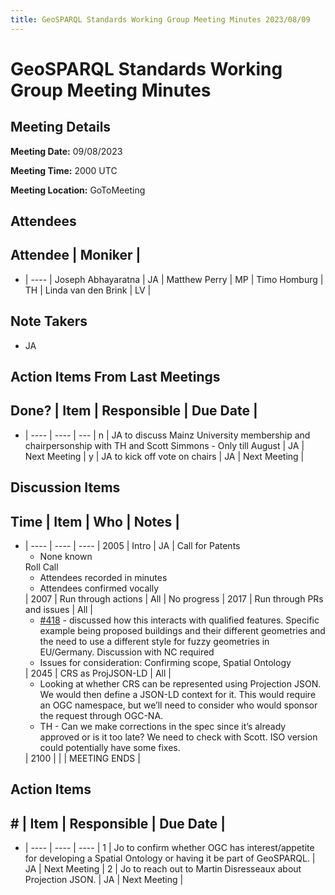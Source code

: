 ```yaml
---
title: GeoSPARQL Standards Working Group Meeting Minutes 2023/08/09
---
```

# GeoSPARQL Standards Working Group Meeting Minutes
## Meeting Details
**Meeting Date:** 09/08/2023

**Meeting Time:** 2000 UTC

**Meeting Location:** GoToMeeting  

## Attendees
Attendee | Moniker |
---
- | ---- |
Joseph Abhayaratna | JA |
Matthew Perry | MP |
Timo Homburg | TH |
Linda van den Brink | LV |

## Note Takers
- JA

## Action Items From Last Meetings
Done? | Item | Responsible | Due Date |
---
- | ---- | ---- | --- |
n | JA to discuss Mainz University membership and chairpersonship with TH and Scott Simmons - Only till August  | JA | Next Meeting |
y | JA to kick off vote on chairs | JA | Next Meeting |

## Discussion Items
Time | Item | Who | Notes |
---
- | ---- | ---- | ---- |
2005 | Intro | JA | Call for Patents<ul><li>None known</li></ul>Roll Call<ul><li>Attendees recorded in minutes</li><li>Attendees confirmed vocally</li></ul> |
2007 | Run through actions | All | No progress |
2017 | Run through PRs and issues | All | <ul><li>[#418](https://github.com/opengeospatial/ogc-geosparql/pull/418) - discussed how this interacts with qualified features. Specific example being proposed buildings and their different geometries and the need to use a different style for fuzzy geometries in EU/Germany. Discussion with NC required</li><li>Issues for consideration: Confirming scope, Spatial Ontology</li></ul> |
2045 | CRS as ProjJSON-LD | All | <ul><li>Looking at whether CRS can be represented using Projection JSON. We would then define a JSON-LD context for it. This would require an OGC namespace, but we’ll need to consider who would sponsor the request through OGC-NA.</li><li>TH - Can we make corrections in the spec since it’s already approved or is it too late? We need to check with Scott. ISO version could potentially have some fixes.</li></ul> |
2100 | | | MEETING ENDS |

## Action Items
\# | Item | Responsible | Due Date |
---
- | ---- | ---- | ---- |
<span name="action_1">1</span> | Jo to confirm whether OGC has interest/appetite for developing a Spatial Ontology or having it be part of GeoSPARQL. | JA | Next Meeting |
<span name="action_2">2</span> | Jo to reach out to Martin Disresseaux about Projection JSON. | JA | Next Meeting |

